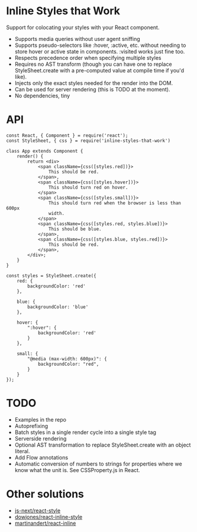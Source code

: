 # Inline Styles that Work

Support for colocating your styles with your React component.

- Supports media queries without user agent sniffing
- Supports pseudo-selectors like :hover, :active, etc. without needing to store 
  hover or active state in components. :visited works just fine too.
- Respects precedence order when specifying multiple styles
- Requires no AST transform (though you can have one to replace 
StyleSheet.create with a pre-computed value at compile time if you'd like).
- Injects only the exact styles needed for the render into the DOM.
- Can be used for server rendering (this is TODO at the moment).
- No dependencies, tiny

# API

    const React, { Component } = require('react');
    const StyleSheet, { css } = require('inline-styles-that-work')

    class App extends Component {
        render() {
            return <div>
                <span className={css([styles.red])}>
                    This should be red.
                </span>,
                <span className={css([styles.hover])}>
                    This should turn red on hover.
                </span>
                <span className={css([styles.small])}>
                    This should turn red when the browser is less than 600px
                    width.
                </span>
                <span className={css([styles.red, styles.blue])}>
                    This should be blue.
                </span>,
                <span className={css([styles.blue, styles.red])}>
                    This should be red.
                </span>,
            </div>;
        }
    }

    const styles = StyleSheet.create({
        red: {
            backgroundColor: 'red'
        },

        blue: {
            backgroundColor: 'blue'
        },

        hover: {
            ":hover": {
                backgroundColor: 'red'
            }
        },

        small: {
            "@media (max-width: 600px)": {
                backgroundColor: "red",
            }
        }
    });

# TODO

- Examples in the repo
- Autoprefixing
- Batch styles in a single render cycle into a single style tag
- Serverside rendering
- Optional AST transformation to replace StyleSheet.create with an object 
literal.
- Add Flow annotations
- Automatic conversion of numbers to strings for properties where we know what 
  the unit is. See CSSProperty.js in React.

# Other solutions

- [js-next/react-style](https://github.com/js-next/react-style)
- [dowjones/react-inline-style](https://github.com/dowjones/react-inline-style)
- [martinandert/react-inline](https://github.com/martinandert/react-inline)
